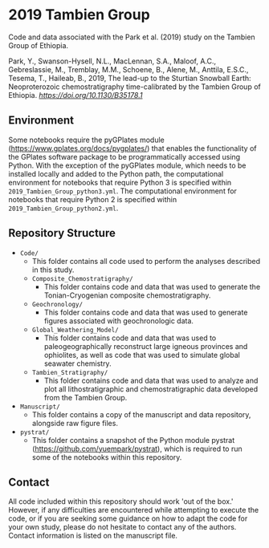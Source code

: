 # 2019 Tambien Group

Code and data associated with the Park et al. (2019) study on the Tambien Group of Ethiopia.

Park, Y., Swanson-Hysell, N.L., MacLennan, S.A., Maloof, A.C., Gebreslassie, M., Tremblay, M.M., Schoene, B., Alene, M., Anttila, E.S.C., Tesema, T., Haileab, B., 2019, The lead-up to the Sturtian Snowball Earth: Neoproterozoic chemostratigraphy time-calibrated by the Tambien Group of Ethiopia. *https://doi.org/10.1130/B35178.1*

## Environment

Some notebooks require the pyGPlates module (https://www.gplates.org/docs/pygplates/) that enables the functionality of the GPlates software package to be programmatically accessed using Python. With the exception of the pyGPlates module, which needs to be installed locally and added to the Python path, the computational environment for notebooks that require Python 3 is specified within `2019_Tambien_Group_python3.yml`. The computational environment for notebooks that require Python 2 is specified within `2019_Tambien_Group_python2.yml`.

## Repository Structure

* `Code/`
    * This folder contains all code used to perform the analyses described in this study.
    * `Composite_Chemostratigraphy/`
        * This folder contains code and data that was used to generate the Tonian-Cryogenian composite chemostratigraphy.
    * `Geochronology/`
        * This folder contains code and data that was used to generate figures associated with geochronologic data.
    * `Global_Weathering_Model/`
        * This folder contains code and data that was used to paleogeographically reconstruct large igneous provinces and ophiolites, as well as code that was used to simulate global seawater chemistry.
    * `Tambien_Stratigraphy/`
        * This folder contains code and data that was used to analyze and plot all lithostratigraphic and chemostratigraphic data developed from the Tambien Group.
* `Manuscript/`
    * This folder contains a copy of the manuscript and data repository, alongside raw figure files.
* `pystrat/`
    * This folder contains a snapshot of the Python module pystrat (https://github.com/yuempark/pystrat), which is required to run some of the notebooks within this repository.

## Contact

All code included within this repository should work 'out of the box.' However, if any difficulties are encountered while attempting to execute the code, or if you are seeking some guidance on how to adapt the code for your own study, please do not hesitate to contact any of the authors. Contact information is listed on the manuscript file.
